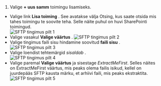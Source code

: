 1. Valige **+ uus samm** toimingu lisamiseks.  
- Valige link **Lisa toiming** . See avatakse välja Otsing, kus saate otsida mis tahes toimingu te soovite teha. Selle näite puhul on huvi SharePointi toimingud.    
![SFTP tingimus pilt 1](./media/connectors-create-api-sftp/condition-1.png)    
- Valige vasakul **Valige väärtus** . 
![SFTP tingimus pilt 2](./media/connectors-create-api-sftp/condition-2.png)    
- Valige tingimus faili sisu hindamine soovitud **faili sisu** .      
![SFTP tingimus pilt 3](./media/connectors-create-api-sftp/condition-3.png)   
- Valige loendist tehtemärgid *sisaldab* .       
![SFTP tingimus pilt 4](./media/connectors-create-api-sftp/condition-4.png)   
- Valige paremal **Valige väärtus** ja sisestage *ExtractMeFirst*. Selles näites on ExtractMeFirst väärtus, mis peaks olema failis isikud, kellel on juurdepääs SFTP kausta märku, et arhiivi faili, mis peaks ekstraktita.  
![SFTP tingimus pilt 5](./media/connectors-create-api-sftp/condition-5.png)   